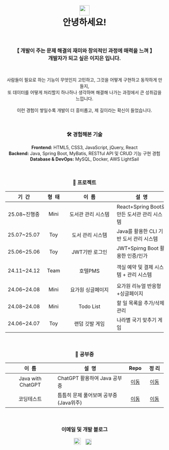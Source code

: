 <div align="center">
  <h1>
    <img width="32px" src="https://github.com/TheDudeThatCode/TheDudeThatCode/blob/master/Assets/Hi.gif?raw=true"/><br>
    안녕하세요!
  </h1>
  <br>
  <h3>【 개발이 주는 문제 해결의 재미와 창의적인 과정에 매력을 느껴 】<br>개발자가 되고 싶은 이지은 입니다.</h3>
  <br>
  <p>
    사람들이 필요로 하는 기능이 무엇인지 고민하고, 그것을 어떻게 구현하고 동작하게 만들지, <br>또 데이터를 어떻게 처리할지 하나하나 생각하며 해결해 나가는 과정에서 큰 성취감을 느낍니다.<br><br>
    이런 경험이 쌓일수록 개발이 더 흥미롭고, 제 길이라는 확신이 들었습니다.
  </p>
  <br>
  <h3>🛠️ 경험해본 기술</h3>
  <p>
    <b>Frontend:</b> HTML5, CSS3, JavaScript, jQuery, React<br>
    <b>Backend:</b> Java, Spring Boot, MyBatis, RESTful API 및 CRUD 기능 구현 경험<br>
    <b>Database & DevOps:</b> MySQL, Docker, AWS LightSail
  </p>
  <br>
  <h3>🌳 프로젝트</h3>
  <table>
    <thead>
      <th>&nbsp;&nbsp;기&nbsp;&nbsp;간&nbsp;&nbsp;</th>
      <th>&nbsp;&nbsp;형&nbsp;&nbsp;태&nbsp;&nbsp;</th>
      <th>&nbsp;&nbsp;&nbsp;&nbsp;&nbsp;&nbsp;&nbsp;&nbsp;&nbsp;&nbsp;&nbsp;&nbsp;이&nbsp;&nbsp;름&nbsp;&nbsp;&nbsp;&nbsp;&nbsp;&nbsp;&nbsp;&nbsp;&nbsp;&nbsp;&nbsp;&nbsp;</th>
      <th>&nbsp;&nbsp;&nbsp;&nbsp;&nbsp;&nbsp;&nbsp;&nbsp;&nbsp;&nbsp;&nbsp;&nbsp;&nbsp;&nbsp;설&nbsp;&nbsp;명&nbsp;&nbsp;&nbsp;&nbsp;&nbsp;&nbsp;&nbsp;&nbsp;&nbsp;&nbsp;&nbsp;&nbsp;&nbsp;&nbsp;</th>
      <th>&nbsp;&nbsp;&nbsp;&nbsp;&nbsp;&nbsp;&nbsp;&nbsp;사&nbsp;용&nbsp;언&nbsp;어&nbsp;&nbsp;&nbsp;&nbsp;&nbsp;&nbsp;&nbsp;&nbsp;</th>
      <th>&nbsp;Repo&nbsp;</th>
      <th>&nbsp;Site&nbsp;</th>
    </thead>
    <tbody>
      <tr>
        <td align="center">25.08~진행중</td>
        <td align="center">Mini</td>
        <td align="center">도서관 관리 시스템</td>
        <td>React+Spring Boot로 만든 도서관 관리 시스템</td>
        <td align="center">React, SpringBoot</td>
        <td align="center"><a href="https://github.com/eziquexx/mini-library-management-system">이동</a></td>
        <td align="center">-</td>
      </tr>
      <tr>
        <td align="center">25.07~25.07</td>
        <td align="center">Toy</td>
        <td align="center">도서 관리 시스템</td>
        <td>Java를 활용한 CLI 기반 도서 관리 시스템</td>
        <td align="center">Java</td>
        <td align="center"><a href="https://github.com/eziquexx/study-java/tree/main/mini-projects/library-book-manager">이동</a></td>
        <td align="center">-</td>
      </tr>
      <tr>
        <td align="center">25.06~25.06</td>
        <td align="center">Toy</td>
        <td align="center">JWT기반 로그인</td>
        <td>JWT+Spirng Boot 활용한 인증/인가</td>
        <td align="center">JWT, Spring Boot</td>
        <td align="center"><a href="https://github.com/eziquexx/toy-auth-jwt-jpa">이동</a></td>
        <td align="center">-</td>
      </tr>
      <tr>
        <td align="center">24.11~24.12</td>
        <td align="center">Team</td>
        <td align="center">호텔PMS</td>
        <td>객실 예약 및 결제 시스템 + 관리 시스템</td>
        <td align="center">React, Spring Boot, Docker, AWS LightSail</td>
        <td align="center"><a href="https://github.com/eziquexx/team-hotel-reservation-backend">이동</a></td>
        <td align="center"><a href="http://52.78.8.37/">이동</a></td>
      </tr>
      <tr>
        <td align="center">24.06~24.08</td>
        <td align="center">Mini</td>
        <td align="center">요가원 싱글페이지</td>
        <td>요가원 리뉴얼 반응형+싱글페이지</td>
        <td align="center">HTML5, CSS3, JavaScript</td>
        <td align="center"><a href="https://github.com/eziquexx/mini-yoga-website">이동</a></td>
        <td align="center"><a href="https://eziquexx.github.io/mini-yoga-website/">이동</a></td>
      </tr>
      <tr>
        <td align="center">24.08~24.08</td>
        <td align="center">Mini</td>
        <td align="center">Todo List</td>
        <td>할 일 목록을 추가/삭제/관리</td>
        <td align="center">React</td>
        <td align="center"><a href="https://github.com/eziquexx/mini-react-todo-list">이동</a></td>
        <td align="center"><a href="https://eziquexx.github.io/mini-react-todo-list/">이동</a></td>
      </tr>
      <tr>
        <td align="center">24.06~24.07</td>
        <td align="center">Toy</td>
        <td align="center">랜덤 깃발 게임</td>
        <td>나라별 국기 맞추기 게임</td>
        <td align="center">HTML5, CSS3, JavaScript</td>
        <td align="center"><a href="https://github.com/eziquexx/mini-random-flag-quiz">이동</a></td>
        <td align="center"><a href="https://eziquexx.github.io/mini-random-flag-quiz/">이동</a></td>
      </tr>
    </tbody>
  </table>
  <br>
  <h3>📝 공부중</h3>
  <table>
    <thead>
      <th>&nbsp;&nbsp;&nbsp;&nbsp;&nbsp;&nbsp;&nbsp;&nbsp;&nbsp;&nbsp;&nbsp;&nbsp;이&nbsp;&nbsp;름&nbsp;&nbsp;&nbsp;&nbsp;&nbsp;&nbsp;&nbsp;&nbsp;&nbsp;&nbsp;&nbsp;&nbsp;</th>
      <th>&nbsp;&nbsp;&nbsp;&nbsp;&nbsp;&nbsp;&nbsp;&nbsp;&nbsp;&nbsp;&nbsp;&nbsp;&nbsp;&nbsp;설&nbsp;&nbsp;명&nbsp;&nbsp;&nbsp;&nbsp;&nbsp;&nbsp;&nbsp;&nbsp;&nbsp;&nbsp;&nbsp;&nbsp;&nbsp;&nbsp;</th>
      <th>&nbsp;Repo&nbsp;</th>
      <th>&nbsp;정&nbsp;리&nbsp;</th>
    </thead>
    <tbody>
      <tr>
        <td align="center">Java with ChatGPT</td>
        <td>ChatGPT 활용하여 Java 공부중</td>
        <td align="center"><a href="https://github.com/eziquexx/study-java">이동</a></td>
        <td align="center"><a href="https://dev-jelee.tistory.com/category/%EA%B0%9C%EB%B0%9C%20%EA%B3%B5%EB%B6%80/Java%20%7C%20SpringBoot">이동</a></td>
      </tr>
      <tr>
        <td align="center">코딩테스트</td>
        <td>틈틈히 문제 풀어보며 공부중 (Java위주)</td>
        <td align="center"><a href="https://github.com/eziquexx/study-coding-tests">이동</a></td>
        <td align="center"><a href="https://dev-jelee.tistory.com/category/%EC%BD%94%EB%94%A9%20%ED%85%8C%EC%8A%A4%ED%8A%B8">이동</a></td>
      </tr>
    </tbody>
  </table>
  <br>
  <h3>이메일 및 개발 블로그</h3>
  <p>
    <a href="mailto:waftyann@gmail.com"><img height="22" width="22" src="https://cdn.simpleicons.org/gmail" /></a>&nbsp&nbsp&nbsp
    <a href="https://dev-jelee.tistory.com/"><img height="19" width="19" src="https://cdn.simpleicons.org/tistory/orangered" /></a>&nbsp&nbsp&nbsp
  </p>
  <br><br>
</div>


<!--
**eziquexx/eziquexx** is a ✨ _special_ ✨ repository because its `README.md` (this file) appears on your GitHub profile.

Here are some ideas to get you started:

- 🔭 I’m currently working on ...
- 🌱 I’m currently learning ...
- 👯 I’m looking to collaborate on ...
- 🤔 I’m looking for help with ...
- 💬 Ask me about ...
- 📫 How to reach me: ...
- 😄 Pronouns: ...
- ⚡ Fun fact: ...


<tr>
  <td align="center">24.09~24.09</td>
  <td align="center">Mini</td>
  <td align="center">개인 포폴 웹사이트</td>
  <td>반응형+동적 구현(JavaScript)</td>
  <td align="center">HTML5, CSS3, JavaScript</td>
  <td align="center"><a href="https://github.com/eziquexx/mini-personal-website">이동</a></td>
  <td align="center"><a href="https://eziquexx.github.io/mini-personal-website/">이동</a></td>
</tr>
-->
